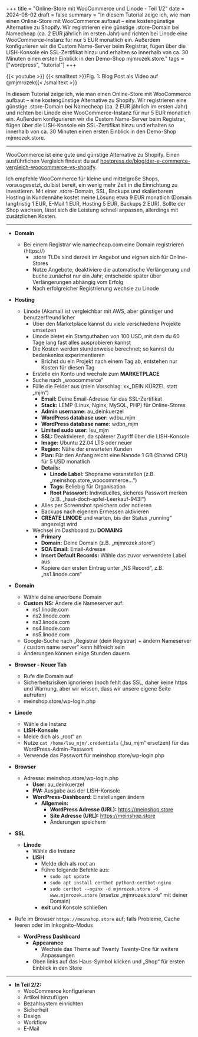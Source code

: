 +++
title = "Online-Store mit WooCommerce und Linode - Teil 1/2"
date = 2024-08-02
draft = false
summary = "In diesem Tutorial zeige ich, wie man einen Online-Store mit WooCommerce aufbaut – eine kostengünstige Alternative zu Shopify. Wir registrieren eine günstige .store-Domain bei Namecheap (ca. 2 EUR jährlich im ersten Jahr) und richten bei Linode eine WooCommerce-Instanz für nur 5 EUR monatlich ein. Außerdem konfigurieren wir die Custom Name-Server beim Registrar, fügen über die LISH-Konsole ein SSL-Zertifikat hinzu und erhalten so innerhalb von ca. 30 Minuten einen ersten Einblick in den Demo-Shop mjmrozek.store."
tags = ["wordpress", "tutorial"]
+++

{{< youtube  >}}
{{< smalltext >}}Fig. 1: Blog Post als Video auf @mjmrozek{{< /smalltext >}} 

In diesem Tutorial zeige ich, wie man einen Online-Store mit WooCommerce aufbaut – eine kostengünstige Alternative zu Shopify. Wir registrieren eine günstige .store-Domain bei Namecheap (ca. 2 EUR jährlich im ersten Jahr) und richten bei Linode eine WooCommerce-Instanz für nur 5 EUR monatlich ein. Außerdem konfigurieren wir die Custom Name-Server beim Registrar, fügen über die LISH-Konsole ein SSL-Zertifikat hinzu und erhalten so innerhalb von ca. 30 Minuten einen ersten Einblick in den Demo-Shop mjmrozek.store.

---

WooCommerce ist eine gute und günstige Alternative zu Shopify. Einen ausführlichen Vergleich findest du auf [hostpress.de/blog/der-e-commerce-vergleich-woocommerce-vs-shopify](https://hostpress.de/blog/der-e-commerce-vergleich-woocommerce-vs-shopify). 

Ich empfehle WooCommerce für kleine und mittelgroße Shops, vorausgesetzt, du bist bereit, ein wenig mehr Zeit in die Einrichtung zu investieren. Mit einer .store-Domain, SSL, Backups und skalierbarem Hosting in Kundennähe kostet meine Lösung etwa 9 EUR monatlich (Domain langfristig 1 EUR, E-Mail 1 EUR, Hosting 5 EUR, Backups 2 EUR). Sollte der Shop wachsen, lässt sich die Leistung schnell anpassen, allerdings mit zusätzlichen Kosten.

---

- **Domain**
  - Bei einem Registrar wie namecheap.com eine Domain registrieren (https://)
    - .store TLDs sind derzeit im Angebot und eignen sich für Online-Stores
    - Nutze Angebote, deaktiviere die automatische Verlängerung und buche zunächst nur ein Jahr; entscheide später über Verlängerungen abhängig vom Erfolg
    - Nach erfolgreicher Registrierung wechsle zu Linode

- **Hosting**
  - Linode (Akamai) ist vergleichbar mit AWS, aber günstiger und benutzerfreundlicher
    - Über den Marketplace kannst du viele verschiedene Projekte umsetzen
    - Linode bietet ein Startguthaben von 100 USD, mit dem du 60 Tage lang fast alles ausprobieren kannst
    - Die Kosten werden stundenweise berechnet; so kannst du bedenkenlos experimentieren
      - Brichst du ein Projekt nach einem Tag ab, entstehen nur Kosten für diesen Tag
    - Erstelle ein Konto und wechsle zum **MARKETPLACE**
    - Suche nach „woocommerce“
    - Fülle die Felder aus (mein Vorschlag: xx_DEIN KÜRZEL statt „mjm“)
      - **Email:** Deine Email-Adresse für das SSL-Zertifikat
      - **Stack:** LEMP (Linux, Nginx, MySQL, PHP) für Online-Stores
      - **Admin username:** au_deinkuerzel
      - **WordPress database user:** wdbu_mjm
      - **WordPress database name:** wdbn_mjm
      - **Limited sudo user:** lsu_mjm
      - **SSL:** Deaktivieren, da späterer Zugriff über die LISH-Konsole
      - **Image:** Ubuntu 22.04 LTS oder neuer
      - **Region:** Nähe der erwarteten Kunden
      - **Plan:** Für den Anfang reicht eine Nanode 1 GB (Shared CPU) für 5 USD monatlich
      - **Details:**
        - **Linode Label:** Shopname voranstellen (z.B. „meinshop.store_woocommerce…“)
        - **Tags:** Beliebig für Organisation
        - **Root Passwort:** Individuelles, sicheres Passwort merken (z.B. „haut-doch-apfel-Leerkauf-943!“)
      - Alles per Screenshot speichern oder notieren
      - Backups nach eigenem Ermessen aktivieren
      - **CREATE LINODE** und warten, bis der Status „running“ angezeigt wird
    - Wechsel im Dashboard zu **DOMAINS**
      - **Primary**
      - **Domain:** Deine Domain (z.B. „mjmrozek.store“)
      - **SOA Email:** Email-Adresse
      - **Insert Default Records:** Wähle das zuvor verwendete Label aus
      - Kopiere den ersten Eintrag unter „NS Record“, z.B. „ns1.linode.com“

- **Domain**
  - Wähle deine erworbene Domain
  - **Custom NS:** Ändere die Nameserver auf:
    - ns1.linode.com
    - ns2.linode.com
    - ns3.linode.com
    - ns4.linode.com
    - ns5.linode.com
  - Google-Suche nach „Registrar (dein Registrar) + ändern Nameserver / custom name server“ kann hilfreich sein
  - Änderungen können einige Stunden dauern

- **Browser - Neuer Tab**
  - Rufe die Domain auf
  - Sicherheitsrisiken ignorieren (noch fehlt das SSL, daher keine https und Warnung, aber wir wissen, dass wir unsere eigene Seite aufrufen)
  - meinshop.store/wp-login.php

- **Linode**
  - Wähle die Instanz
  - **LISH-Konsole**
  - Melde dich als „root“ an
  - Nutze `cat /home/lsu_mjm/.credentials` („lsu_mjm“ ersetzen) für das WordPress-Admin-Passwort
  - Verwende das Passwort für meinshop.store/wp-login.php

- **Browser**
  - Adresse: meinshop.store/wp-login.php
    - **User:** au_deinkuerzel
    - **PW:** Ausgabe aus der LISH-Konsole
    - **WordPress-Dashboard:** Einstellungen ändern
      - **Allgemein:**
        - **WordPress Adresse (URL):** https://meinshop.store
        - **Site Adresse (URL):** https://meinshop.store
        - Änderungen speichern

- **SSL**
  - **Linode**
    - Wähle die Instanz
    - **LISH**
      - Melde dich als root an
      - Führe folgende Befehle aus:
        - `sudo apt update`
        - `sudo apt install certbot python3-certbot-nginx`
        - `sudo certbot --nginx -d mjmrozek.store -d www.mjmrozek.store` (ersetze „mjmrozek.store“ mit deiner Domain)
      - **exit** und Konsole schließen

- Rufe im Browser `https://meinshop.store` auf; falls Probleme, Cache leeren oder im Inkognito-Modus
  - **WordPress Dashboard**
    - **Appearance**
      - Wechsle das Theme auf Twenty Twenty-One für weitere Anpassungen
    - Oben links auf das Haus-Symbol klicken und „Shop“ für ersten Einblick in den Store

---

- **In Teil 2/2:**
  - WooCommerce konfigurieren
  - Artikel hinzufügen
  - Bezahlsystem einrichten
  - Sicherheit
  - Design
  - Workflow
  - E-Mail